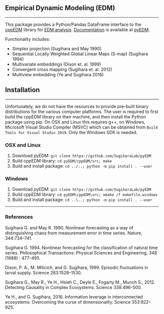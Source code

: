 ## Empirical Dynamic Modeling (EDM)
---
This package provides a Python/Pandas DataFrame interface to the [cppEDM](https://github.com/SugiharaLab/cppEDM) library for [EDM analysis](http://deepeco.ucsd.edu/nonlinear-dynamics-research/edm/).  [Documentation](https://github.com/SugiharaLab/pyEDM/blob/master/doc/pyEDM.pdf) is available at [pyEDM](https://github.com/SugiharaLab/pyEDM).

Functionality includes:
* Simplex projection (Sugihara and May 1990)
* Sequential Locally Weighted Global Linear Maps (S-map) (Sugihara 1994)
* Multivariate embeddings (Dixon et. al. 1999)
* Convergent cross mapping (Sugihara et. al. 2012)
* Multiview embedding (Ye and Sugihara 2016)

## Installation
---
Unfortunately, we do not have the resources to provide pre-built binary distributions for the various computer platforms.  The user is required to first build the cppEDM library on their machine, and then install the Python package using pip.  On OSX and Linux this requires g++, on Windows, Microsoft Visual Studio Compiler (MSVC) which can be obtained from `Build Tools for Visual Studio 2019`. Only the Windows SDK is needed. 

### OSX and Linux
1. Download pyEDM: `git clone https://github.com/SugiharaLab/pyEDM`
2. Build cppEDM library: `cd pyEDM/cppEDM/src; make`
3. Build and install package: `cd ../..; python -m pip install . --user`

### Windows
1. Download pyEDM: `git clone https://github.com/SugiharaLab/pyEDM`
2. Build cppEDM library: `cd pyEDM\cppEDM\src; nmake /f makefile.windows`
3. Build and install package: `cd ..\..; python -m pip install . --user`


---
### References
Sugihara G. and May R. 1990.  Nonlinear forecasting as a way of distinguishing 
chaos from measurement error in time series. Nature, 344:734–741.

Sugihara G. 1994. Nonlinear forecasting for the classification of natural 
time series. Philosophical Transactions: Physical Sciences and 
Engineering, 348 (1688) : 477–495.

Dixon, P. A., M. Milicich, and G. Sugihara, 1999. Episodic fluctuations in larval supply. Science 283:1528–1530.

Sugihara G., May R., Ye H., Hsieh C., Deyle E., Fogarty M., Munch S., 2012.
Detecting Causality in Complex Ecosystems. Science 338:496-500.

Ye H., and G. Sugihara, 2016. Information leverage in interconnected 
ecosystems: Overcoming the curse of dimensionality. Science 353:922–925.
